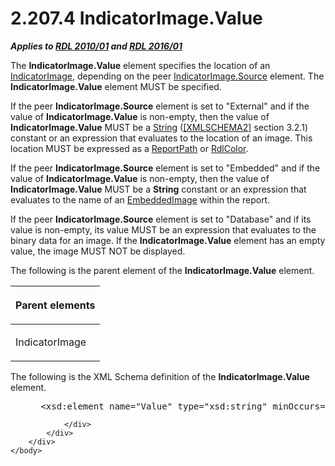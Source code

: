 <html dir="LTR" xmlns:mshelp="http://msdn.microsoft.com/mshelp" xmlns:ddue="http://ddue.schemas.microsoft.com/authoring/2003/5" xmlns:xlink="http://www.w3.org/1999/xlink" xmlns:tool="http://www.microsoft.com/tooltip">
    <head>
        <meta http-equiv="Content-Type" content="text/html; CHARSET=utf-8"></meta>
        <meta name="save" content="history"></meta>
        <title>2.207.4 IndicatorImage.Value</title>
        <xml>
            <mshelp:toctitle title="2.207.4 IndicatorImage.Value"></mshelp:toctitle>
            <mshelp:rltitle title="[MS-RDL]: IndicatorImage.Value"></mshelp:rltitle>
            <mshelp:keyword index="A" term="2636cef0-d1e2-41a8-b54e-d0e80fd652fd"></mshelp:keyword>
            <mshelp:attr name="DCSext.ContentType" value="open specification"></mshelp:attr>
            <mshelp:attr name="AssetID" value="2636cef0-d1e2-41a8-b54e-d0e80fd652fd"></mshelp:attr>
            <mshelp:attr name="TopicType" value="kbRef"></mshelp:attr>
            <mshelp:attr name="DCSext.Title" value="[MS-RDL]: IndicatorImage.Value" />
        </xml>
    </head>
    <body>
        <div id="header">
            <h1 class="heading">2.207.4 IndicatorImage.Value</h1>
        </div>
        <div id="mainSection">
            <div id="mainBody">
                <div id="allHistory" class="saveHistory"></div>
                <div id="sectionSection0" class="section" name="collapseableSection">
                    

<p><b><i>Applies to </i></b><a href="3428e690-a348-4ec7-8a6a-8efb42d2cdee.htm"><b><i>RDL 2010/01</i></b></a><b><i>
and </i></b><a href="52ce3983-2bfc-4e72-9359-42aaf5fe4509.htm"><b><i>RDL 2016/01</i></b></a></p>

<p>The <b>IndicatorImage.Value</b> element specifies the
location of an <a href="ba794279-7740-4cfa-93ba-4ca22bf31bbd.htm">IndicatorImage</a>,
depending on the peer <a href="ccd8aa86-1be8-443c-8b9d-10431f58d5f2.htm">IndicatorImage.Source</a>
element. The <b>IndicatorImage.Value</b> element MUST be specified.</p>

<p>If the peer <b>IndicatorImage.Source</b> element is set to
&quot;External&quot; and if the value of <b>IndicatorImage.Value</b> is
non-empty, then the value of <b>IndicatorImage.Value</b> MUST be a <a href="1ed81ef3-a683-45e3-aaad-bd2bbe71bc3d.htm">String</a> (<a href="https://go.microsoft.com/fwlink/?LinkId=90610">[XMLSCHEMA2]</a> section
3.2.1) constant or an expression that evaluates to the location of an image.
This location MUST be expressed as a <a href="0e8ab873-6565-45f0-a61f-2d7da8e1ff74.htm">ReportPath</a> or <a href="b302c6a5-6023-42b1-95ed-bafcdc4b5714.htm">RdlColor</a>.</p>

<p>If the peer <b>IndicatorImage.Source</b> element is set to
&quot;Embedded&quot; and if the value of <b>IndicatorImage.Value</b> is non-empty,
then the value of <b>IndicatorImage.Value</b> MUST be a <b>String</b> constant
or an expression that evaluates to the name of an <a href="6cdb345a-b502-4eee-84fd-de5ccf2a40e7.htm">EmbeddedImage</a> within the
report.</p>

<p>If the peer <b>IndicatorImage.Source</b> element is set to
&quot;Database&quot; and if its value is non-empty, its value MUST be an
expression that evaluates to the binary data for an image. If the <b>IndicatorImage.Value</b>
element has an empty value, the image MUST NOT be displayed.</p>

<p>The following is the parent element of the <b>IndicatorImage.Value</b>
element.</p>

<table>
 <thead>
  <tr>
   <th>
   <p>Parent elements</p>
   </th>
  </tr>
 </thead>
 <tr>
  <td>
  <p>IndicatorImage</p>
  </td>
 </tr>
</table>

<p>The following is the XML Schema definition of the <b>IndicatorImage.Value</b>
element.</p>

<dl>
<dd>
<div><pre> &lt;xsd:element name=&quot;Value&quot; type=&quot;xsd:string&quot; minOccurs=&quot;1&quot;&gt;
</pre></div>
</dd></dl>


                </div>
            </div>
        </div>
    </body>
</html>